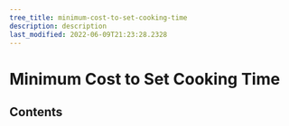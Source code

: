 ```yaml
---
tree_title: minimum-cost-to-set-cooking-time
description: description
last_modified: 2022-06-09T21:23:28.2328
---
```


# Minimum Cost to Set Cooking Time

## Contents
